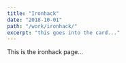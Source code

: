 ```yaml
---
title: "Ironhack"
date: "2018-10-01"
path: "/work/ironhack/"
excerpt: "this goes into the card..."
---
```


This is the ironhack page...